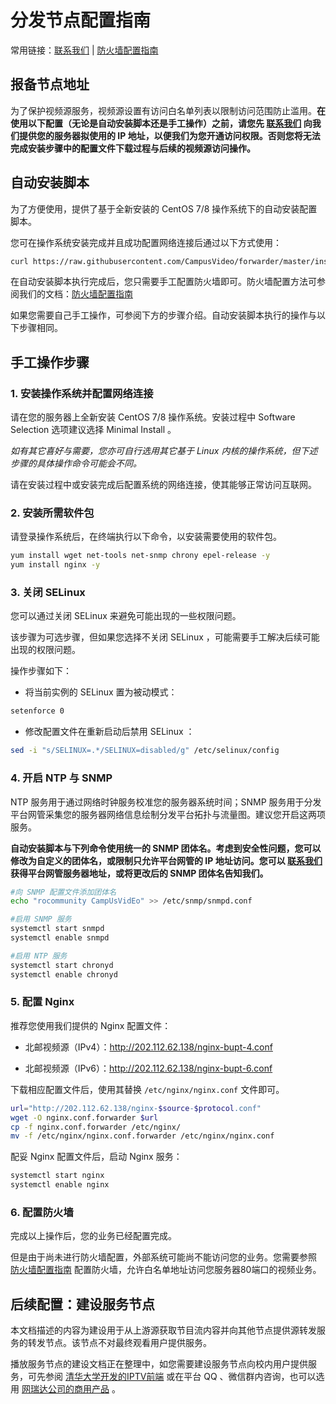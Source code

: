 # 分发节点配置指南

常用链接：[联系我们](https://github.com/CampusVideo/forwarder/blob/master/contact.md) | [防火墙配置指南](https://github.com/CampusVideo/forwarder/blob/master/firewall.md)

## 报备节点地址

为了保护视频源服务，视频源设置有访问白名单列表以限制访问范围防止滥用。**在使用以下配置（无论是自动安装脚本还是手工操作）之前，请您先 [联系我们](https://github.com/CampusVideo/forwarder/blob/master/contact.md) 向我们提供您的服务器拟使用的 IP 地址，以便我们为您开通访问权限。否则您将无法完成安装步骤中的配置文件下载过程与后续的视频源访问操作。**

## 自动安装脚本

为了方便使用，提供了基于全新安装的 CentOS 7/8 操作系统下的自动安装配置脚本。

您可在操作系统安装完成并且成功配置网络连接后通过以下方式使用：

```bash
curl https://raw.githubusercontent.com/CampusVideo/forwarder/master/installer.sh | sh
```

在自动安装脚本执行完成后，您只需要手工配置防火墙即可。防火墙配置方法可参阅我们的文档：[防火墙配置指南](https://github.com/CampusVideo/forwarder/blob/master/firewall.md)

如果您需要自己手工操作，可参阅下方的步骤介绍。自动安装脚本执行的操作与以下步骤相同。

## 手工操作步骤

### 1. 安装操作系统并配置网络连接

请在您的服务器上全新安装 CentOS 7/8 操作系统。安装过程中 Software Selection 选项建议选择 Minimal Install 。

*如有其它喜好与需要，您亦可自行选用其它基于 Linux 内核的操作系统，但下述步骤的具体操作命令可能会不同。*

请在安装过程中或安装完成后配置系统的网络连接，使其能够正常访问互联网。

### 2. 安装所需软件包

请登录操作系统后，在终端执行以下命令，以安装需要使用的软件包。

```bash
yum install wget net-tools net-snmp chrony epel-release -y
yum install nginx -y
```

### 3. 关闭 SELinux

您可以通过关闭 SELinux 来避免可能出现的一些权限问题。

该步骤为可选步骤，但如果您选择不关闭 SELinux ，可能需要手工解决后续可能出现的权限问题。

操作步骤如下：

* 将当前实例的 SELinux 置为被动模式：

```bash
setenforce 0
```

* 修改配置文件在重新启动后禁用 SELinux ：

```bash
sed -i "s/SELINUX=.*/SELINUX=disabled/g" /etc/selinux/config
```

### 4. 开启 NTP 与 SNMP

NTP 服务用于通过网络时钟服务校准您的服务器系统时间；SNMP 服务用于分发平台网管采集您的服务器网络信息绘制分发平台拓扑与流量图。建议您开启这两项服务。

**自动安装脚本与下列命令使用统一的 SNMP 团体名。考虑到安全性问题，您可以修改为自定义的团体名，或限制只允许平台网管的 IP 地址访问。您可以 [联系我们](https://github.com/CampusVideo/forwarder/blob/master/contact.md) 获得平台网管服务器地址，或将更改后的 SNMP 团体名告知我们。**

```bash
#向 SNMP 配置文件添加团体名
echo "rocommunity CampUsVidEo" >> /etc/snmp/snmpd.conf

#启用 SNMP 服务
systemctl start snmpd
systemctl enable snmpd

#启用 NTP 服务
systemctl start chronyd
systemctl enable chronyd
```

### 5. 配置 Nginx

推荐您使用我们提供的 Nginx 配置文件：

* 北邮视频源（IPv4）：<http://202.112.62.138/nginx-bupt-4.conf>

* 北邮视频源（IPv6）：<http://202.112.62.138/nginx-bupt-6.conf>

下载相应配置文件后，使用其替换 `/etc/nginx/nginx.conf` 文件即可。

```bash
url="http://202.112.62.138/nginx-$source-$protocol.conf"
wget -O nginx.conf.forwarder $url
cp -f nginx.conf.forwarder /etc/nginx/
mv -f /etc/nginx/nginx.conf.forwarder /etc/nginx/nginx.conf
```

配妥 Nginx 配置文件后，启动 Nginx 服务：

```bash
systemctl start nginx
systemctl enable nginx
```

### 6. 配置防火墙

完成以上操作后，您的业务已经配置完成。

但是由于尚未进行防火墙配置，外部系统可能尚不能访问您的业务。您需要参照 [防火墙配置指南](https://github.com/CampusVideo/forwarder/blob/master/firewall.md) 配置防火墙，允许白名单地址访问您服务器80端口的视频业务。

## 后续配置：建设服务节点

本文档描述的内容为建设用于从上游源获取节目流内容并向其他节点提供源转发服务的转发节点。该节点不对最终观看用户提供服务。

播放服务节点的建设文档正在整理中，如您需要建设服务节点向校内用户提供服务，可先参阅 [清华大学开发的IPTV前端](https://github.com/tvly/tvly-web) 或在平台 QQ 、微信群内咨询，也可以选用 [网瑞达公司的商用产品](https://www.wrdtech.com/content/content.php?p=2_30_199) 。
